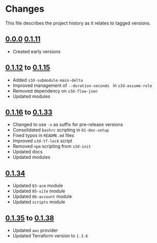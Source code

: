 # Changes
This file describes the project history as it relates to tagged versions.

## [0.0.0](.) [0.1.11](.)
- Created early versions

## [0.1.12](.) to [0.1.15](.)
- Added `s3d-submodule-main-delta`
- Improved management of `--duration-seconds ` in `s3d-assume-role`
- Removed dependency on `s3d-flow-json`
- Updated modules

## [0.1.16](.) to [0.1.33](.)
- Changed to use `-x` as suffix for pre-release versions
- Consolidated `bashrc` scripting in `01-dev-setup`
- Fixed typos in `README.md` files
- Improved `s3d-tf-lock` script
- Removed `npm` scripting from `s3d-init`
- Updated docs
- Updated modules

## [0.1.34](.)
- Updated `03-acm` module
- Updated `05-site` module
- Updated `06-account` module
- Updated `scripts` module

## [0.1.35](.) to [0.1.38](.)
- Updated `aws` provider
- Updated Terraform version to `1.3.6`
